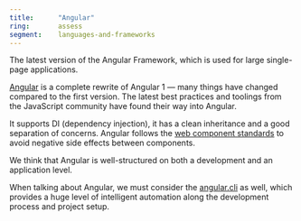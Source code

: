 ```yaml
---
title:      "Angular"
ring:       assess
segment:    languages-and-frameworks
---
```


The latest version of the Angular Framework, which is used for large single-page applications.

[Angular](https://angular.io/) is a complete rewrite of Angular 1 — many things have changed compared to the first version. The latest best practices and toolings from the JavaScript community have found their way into Angular.

It supports DI (dependency injection), it has a clean inheritance and a good separation of concerns. Angular follows the [web component standards](https://www.w3.org/standards/techs/components#w3c_all) to avoid negative side effects between components.

We think that Angular is well-structured on both a development and an application level.

When talking about Angular, we must consider the [angular.cli](https://cli.angular.io/) as well, which provides a huge level of intelligent automation along the development process and project setup.
